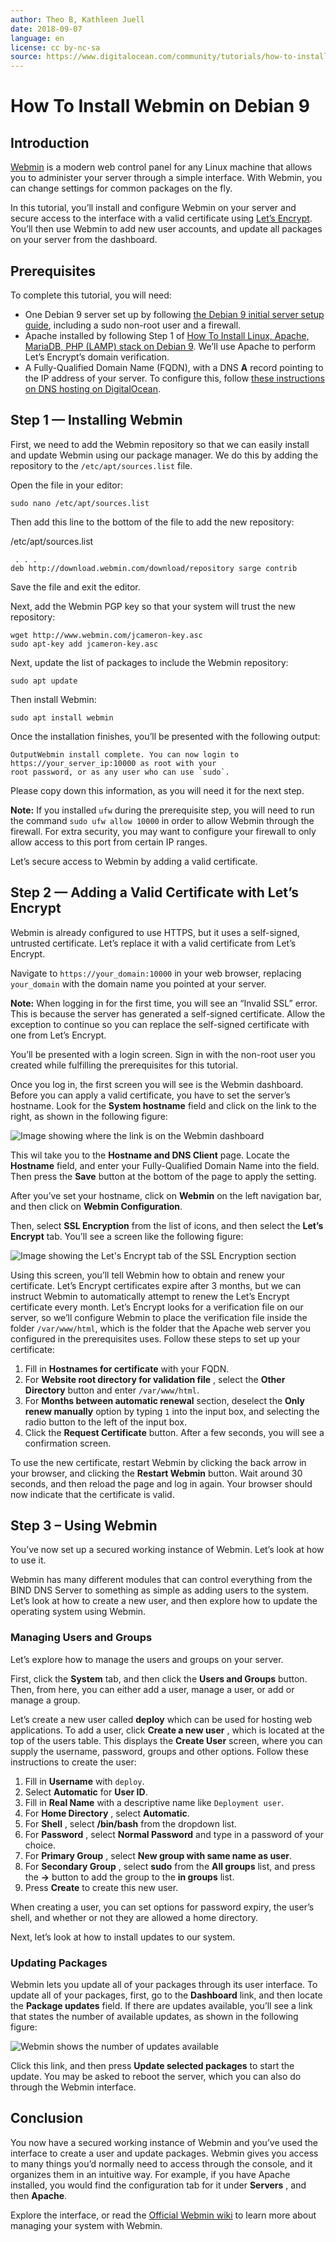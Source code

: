 ```yaml
---
author: Theo B, Kathleen Juell
date: 2018-09-07
language: en
license: cc by-nc-sa
source: https://www.digitalocean.com/community/tutorials/how-to-install-webmin-on-debian-9
---
```


# How To Install Webmin on Debian 9

## Introduction

[Webmin](http://www.webmin.com/) is a modern web control panel for any Linux machine that allows you to administer your server through a simple interface. With Webmin, you can change settings for common packages on the fly.

In this tutorial, you’ll install and configure Webmin on your server and secure access to the interface with a valid certificate using [Let’s Encrypt](https://letsencrypt.org/). You’ll then use Webmin to add new user accounts, and update all packages on your server from the dashboard.

## Prerequisites

To complete this tutorial, you will need:

- One Debian 9 server set up by following [the Debian 9 initial server setup guide](initial-server-setup-with-debian-9), including a sudo non-root user and a firewall.
- Apache installed by following Step 1 of [How To Install Linux, Apache, MariaDB, PHP (LAMP) stack on Debian 9](how-to-install-linux-apache-mariadb-php-lamp-stack-debian9#step-1-%E2%80%94-installing-apache-and-updating-the-firewall). We’ll use Apache to perform Let’s Encrypt’s domain verification.
- A Fully-Qualified Domain Name (FQDN), with a DNS **A** record pointing to the IP address of your server. To configure this, follow [these instructions on DNS hosting on DigitalOcean](https://www.digitalocean.com/docs/networking/dns/). 

## Step 1 — Installing Webmin

First, we need to add the Webmin repository so that we can easily install and update Webmin using our package manager. We do this by adding the repository to the `/etc/apt/sources.list` file.

Open the file in your editor:

    sudo nano /etc/apt/sources.list

Then add this line to the bottom of the file to add the new repository:

/etc/apt/sources.list

     . . . 
    deb http://download.webmin.com/download/repository sarge contrib

Save the file and exit the editor.

Next, add the Webmin PGP key so that your system will trust the new repository:

    wget http://www.webmin.com/jcameron-key.asc
    sudo apt-key add jcameron-key.asc

Next, update the list of packages to include the Webmin repository:

    sudo apt update 

Then install Webmin:

    sudo apt install webmin 

Once the installation finishes, you’ll be presented with the following output:

    OutputWebmin install complete. You can now login to 
    https://your_server_ip:10000 as root with your 
    root password, or as any user who can use `sudo`.

Please copy down this information, as you will need it for the next step.

**Note:** If you installed `ufw` during the prerequisite step, you will need to run the command `sudo ufw allow 10000` in order to allow Webmin through the firewall. For extra security, you may want to configure your firewall to only allow access to this port from certain IP ranges.

Let’s secure access to Webmin by adding a valid certificate.

## Step 2 — Adding a Valid Certificate with Let’s Encrypt

Webmin is already configured to use HTTPS, but it uses a self-signed, untrusted certificate. Let’s replace it with a valid certificate from Let’s Encrypt.

Navigate to `https://your_domain:10000` in your web browser, replacing `your_domain` with the domain name you pointed at your server.

**Note:** When logging in for the first time, you will see an “Invalid SSL” error. This is because the server has generated a self-signed certificate. Allow the exception to continue so you can replace the self-signed certificate with one from Let’s Encrypt.

You’ll be presented with a login screen. Sign in with the non-root user you created while fulfilling the prerequisites for this tutorial.

Once you log in, the first screen you will see is the Webmin dashboard. Before you can apply a valid certificate, you have to set the server’s hostname. Look for the **System hostname** field and click on the link to the right, as shown in the following figure:

![Image showing where the link is on the Webmin dashboard](https://raw.githubusercontent.com/opendocs-md/do-tutorials-images/master/img/webmin_ubuntu1604/ihomuI4.png)

This wil take you to the **Hostname and DNS Client** page. Locate the **Hostname** field, and enter your Fully-Qualified Domain Name into the field. Then press the **Save** button at the bottom of the page to apply the setting.

After you’ve set your hostname, click on **Webmin** on the left navigation bar, and then click on **Webmin Configuration**.

Then, select **SSL Encryption** from the list of icons, and then select the **Let’s Encrypt** tab. You’ll see a screen like the following figure:

![Image showing the Let's Encrypt tab of the SSL Encryption section](https://raw.githubusercontent.com/opendocs-md/do-tutorials-images/master/img/webmin_debian_9/webmin_domain.png)

Using this screen, you’ll tell Webmin how to obtain and renew your certificate. Let’s Encrypt certificates expire after 3 months, but we can instruct Webmin to automatically attempt to renew the Let’s Encrypt certificate every month. Let’s Encrypt looks for a verification file on our server, so we’ll configure Webmin to place the verification file inside the folder `/var/www/html`, which is the folder that the Apache web server you configured in the prerequisites uses. Follow these steps to set up your certificate:

1. Fill in **Hostnames for certificate** with your FQDN.
2. For **Website root directory for validation file** , select the **Other Directory** button and enter `/var/www/html`. 
3. For **Months between automatic renewal** section, deselect the **Only renew manually** option by typing `1` into the input box, and selecting the radio button to the left of the input box.
4. Click the **Request Certificate** button. After a few seconds, you will see a confirmation screen.

To use the new certificate, restart Webmin by clicking the back arrow in your browser, and clicking the **Restart Webmin** button. Wait around 30 seconds, and then reload the page and log in again. Your browser should now indicate that the certificate is valid.

## Step 3 – Using Webmin

You’ve now set up a secured working instance of Webmin. Let’s look at how to use it.

Webmin has many different modules that can control everything from the BIND DNS Server to something as simple as adding users to the system. Let’s look at how to create a new user, and then explore how to update the operating system using Webmin.

### Managing Users and Groups

Let’s explore how to manage the users and groups on your server.

First, click the **System** tab, and then click the **Users and Groups** button. Then, from here, you can either add a user, manage a user, or add or manage a group.

Let’s create a new user called **deploy** which can be used for hosting web applications. To add a user, click **Create a new user** , which is located at the top of the users table. This displays the **Create User** screen, where you can supply the username, password, groups and other options. Follow these instructions to create the user:

1. Fill in **Username** with `deploy`.
2. Select **Automatic** for **User ID**.
3. Fill in **Real Name** with a descriptive name like `Deployment user`.
4. For **Home Directory** , select **Automatic**.
5. For **Shell** , select **/bin/bash** from the dropdown list.
6. For **Password** , select **Normal Password** and type in a password of your choice.
7. For **Primary Group** , select **New group with same name as user**.
8. For **Secondary Group** , select **sudo** from the **All groups** list, and press the **-\>** button to add the group to the **in groups** list.
9. Press **Create** to create this new user.

When creating a user, you can set options for password expiry, the user’s shell, and whether or not they are allowed a home directory.

Next, let’s look at how to install updates to our system.

### Updating Packages

Webmin lets you update all of your packages through its user interface. To update all of your packages, first, go to the **Dashboard** link, and then locate the **Package updates** field. If there are updates available, you’ll see a link that states the number of available updates, as shown in the following figure:

![Webmin shows the number of updates available](https://raw.githubusercontent.com/opendocs-md/do-tutorials-images/master/img/webmin_debian_9/webmin_package_updates_two.png)

Click this link, and then press **Update selected packages** to start the update. You may be asked to reboot the server, which you can also do through the Webmin interface.

## Conclusion

You now have a secured working instance of Webmin and you’ve used the interface to create a user and update packages. Webmin gives you access to many things you’d normally need to access through the console, and it organizes them in an intuitive way. For example, if you have Apache installed, you would find the configuration tab for it under **Servers** , and then **Apache**.

Explore the interface, or read the [Official Webmin wiki](http://doxfer.webmin.com/Webmin/Main_Page) to learn more about managing your system with Webmin.
